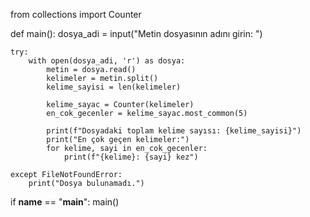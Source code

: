 from collections import Counter

def main():
    dosya_adi = input("Metin dosyasının adını girin: ")

    try:
        with open(dosya_adi, 'r') as dosya:
            metin = dosya.read()
            kelimeler = metin.split()
            kelime_sayisi = len(kelimeler)
            
            kelime_sayac = Counter(kelimeler)
            en_cok_gecenler = kelime_sayac.most_common(5)
            
            print(f"Dosyadaki toplam kelime sayısı: {kelime_sayisi}")
            print("En çok geçen kelimeler:")
            for kelime, sayi in en_cok_gecenler:
                print(f"{kelime}: {sayi} kez")

    except FileNotFoundError:
        print("Dosya bulunamadı.")

if __name__ == "__main__":
    main()

